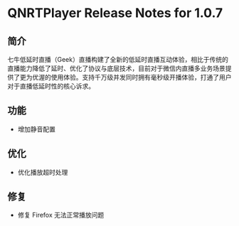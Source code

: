 # QNRTPlayer Release Notes for 1.0.7

## 简介
七牛低延时直播（Geek）直播构建了全新的低延时直播互动体验，相比于传统的直播能力降低了延时、优化了协议与底层技术，目前对于微信内直播多业务场景提供了更为优渥的使用体验。支持千万级并发同时拥有毫秒级开播体验，打通了用户对于直播低延时性的核心诉求。

## 功能
- 增加静音配置
  
## 优化
- 优化播放超时处理

## 修复
- 修复 Firefox 无法正常播放问题